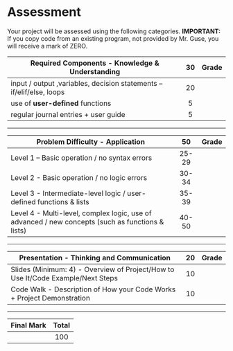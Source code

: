 # Assessment

Your project will be assessed using the following categories.  **IMPORTANT:**  If you copy code from an existing program, not provided by Mr. Guse, you will receive a mark of ZERO.

|Required Components - Knowledge & Understanding|**30**|Grade|
|---|:---:|---|
|input / output ,variables, decision statements – if/elif/else, loops| 20 | |
|use of **user-defined** functions| 5 | |
|regular journal entries + user guide| 5 | |

---

|Problem Difficulty - Application|**50**|Grade |
|---|:---:|---|
|Level 1 – Basic operation / no syntax errors |25-29 | |
|Level 2 - Basic operation / no logic errors | 30-34| |
|Level 3 - Intermediate-level logic / user-defined functions & lists| 35-39| |
|Level 4 - Multi-level, complex logic, use of advanced / new concepts (such as functions & lists)| 40-50| |
 
---

|Presentation - Thinking and Communication|**20**|Grade|
|---|:---:|---|
|Slides (Minimum: 4) - Overview of Project/How to Use It/Code Example/Next Steps| 10 |
|Code Walk - Description of How your Code Works + Project Demonstration| 10 |

---

|Final Mark|Total|
|---|:---:|
|   | 100 |
